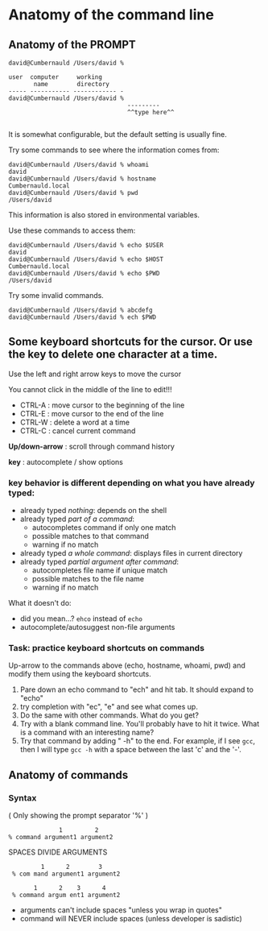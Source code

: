# Anatomy of the command line 

## Anatomy of the PROMPT
```
david@Cumbernauld /Users/david %
```


```
user  computer     working
       name        directory
----- ----------- ------------ -
david@Cumbernauld /Users/david %
                                 ---------
                                 ^^type here^^
                               
```

It is somewhat configurable, but the default setting is usually fine. 

Try some commands to see where the information comes from:

```
david@Cumbernauld /Users/david % whoami
david
david@Cumbernauld /Users/david % hostname
Cumbernauld.local
david@Cumbernauld /Users/david % pwd
/Users/david
```

This information is also stored in environmental variables. 

Use these commands to access them:

```
david@Cumbernauld /Users/david % echo $USER
david
david@Cumbernauld /Users/david % echo $HOST
Cumbernauld.local
david@Cumbernauld /Users/david % echo $PWD
/Users/david
```

Try some invalid commands.

```
david@Cumbernauld /Users/david % abcdefg
david@Cumbernauld /Users/david % ech $PWD
```

## Some keyboard shortcuts for the cursor. Or use the <delete> key to delete one character at a time. 

Use the left and right arrow keys to move the cursor

You cannot click in the middle of the line to edit!!! 

 - CTRL-A : move cursor to the beginning of the line
 - CTRL-E : move cursor to the end of the line
 - CTRL-W : delete a word at a time
 - CTRL-C : cancel current command

**Up/down-arrow** : scroll through command history

**<TAB> key** : autocomplete / show options

### <TAB> key behavior is different depending on what you have already typed:
 - already typed *nothing*: depends on the shell
 - already typed *part of a command*: 
   - autocompletes command if only one match
   - possible matches to that command
   - warning if no match
 - already typed *a whole command*: displays files in current directory
 - already typed *partial argument after command*:
   - autocompletes file name if unique match
   - possible matches to the file name
   - warning if no match

What it doesn't do:
  - did you mean...? `ehco` instead of `echo`
  - autocomplete/autosuggest non-file arguments

### Task: practice keyboard shortcuts on commands

Up-arrow to the commands above (echo, hostname, whoami, pwd) and 
modify them using the keyboard shortcuts.
 1. Pare down an echo command to "ech" and hit tab. It should expand to "echo" 
 2. try <TAB> completion with "ec", "e" and see what comes up. 
 3. Do the same with other commands. What do you get?
 4. Try <TAB> with a blank command line. You'll probably have to hit it twice. What is a command with an interesting name?
 5. Try that command by adding " -h" to the end. For example, if I see `gcc`, then I will type `gcc -h` with a space between the last 'c' and the '-'.

## Anatomy of commands


### Syntax
       
( Only showing the prompt separator '%' )
  
```
              1         2
% command argument1 argument2                                
```

SPACES DIVIDE ARGUMENTS
       
```
         1      2        3
 % com mand argument1 argument2  
```

```
       1      2    3      4
 % command argum ent1 argument2  
```

- arguments can't include spaces "unless you wrap in quotes"
- command will NEVER include spaces (unless developer is sadistic)
       
      

